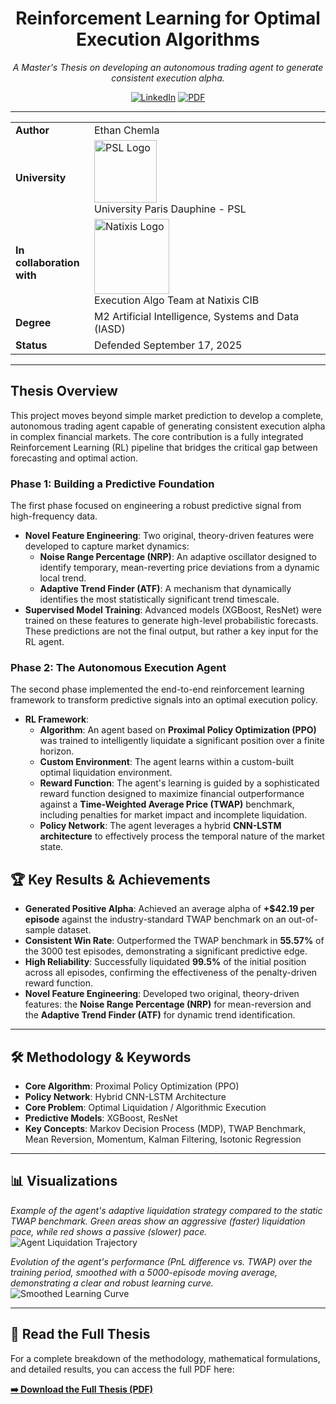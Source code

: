 <h1 align="center">Reinforcement Learning for Optimal Execution Algorithms</h1>

<p align="center">
  <em>A Master's Thesis on developing an autonomous trading agent to generate consistent execution alpha.</em>
</p>

<p align="center">
  <a href="https://www.linkedin.com/in/ethanchemla/"><img src="https://img.shields.io/badge/LinkedIn-0A66C2?style=for-the-badge&logo=linkedin&logoColor=white" alt="LinkedIn"/></a>
  <a href="Masters_Thesis.pdf"><img src="https://img.shields.io/badge/Read_Full_Thesis_(PDF)-FF0000?style=for-the-badge&logo=adobeacrobatreader&logoColor=white" alt="PDF"/></a>
</p>

---

<table>
  <tr>
    <td width="25%"><strong>Author</strong></td>
    <td>Ethan Chemla</td>
  </tr>
  <tr>
    <td><strong>University</strong></td>
    <td><img src="https://upload.wikimedia.org/wikipedia/commons/4/44/LOGO-PSL-nov-2017.jpg" alt="PSL Logo" width="100"> <br> University Paris Dauphine - PSL</td>
  </tr>
  <tr>
    <td><strong>In collaboration with</strong></td>
    <td><img src="https://upload.wikimedia.org/wikipedia/commons/0/0e/Logo_natixis.gif" alt="Natixis Logo" width="120"> <br> Execution Algo Team at Natixis CIB</td>
  </tr>
  <tr>
    <td><strong>Degree</strong></td>
    <td>M2 Artificial Intelligence, Systems and Data (IASD)</td>
  </tr>
  <tr>
    <td><strong>Status</strong></td>
    <td>Defended September 17, 2025</td>
  </tr>
</table>

---

## Thesis Overview

This project moves beyond simple market prediction to develop a complete, autonomous trading agent capable of generating consistent execution alpha in complex financial markets. The core contribution is a fully integrated Reinforcement Learning (RL) pipeline that bridges the critical gap between forecasting and optimal action.

### Phase 1: Building a Predictive Foundation

The first phase focused on engineering a robust predictive signal from high-frequency data.

* **Novel Feature Engineering**: Two original, theory-driven features were developed to capture market dynamics:
    * **Noise Range Percentage (NRP)**: An adaptive oscillator designed to identify temporary, mean-reverting price deviations from a dynamic local trend.
    * **Adaptive Trend Finder (ATF)**: A mechanism that dynamically identifies the most statistically significant trend timescale.
* **Supervised Model Training**: Advanced models (XGBoost, ResNet) were trained on these features to generate high-level probabilistic forecasts. These predictions are not the final output, but rather a key input for the RL agent.

### Phase 2: The Autonomous Execution Agent

The second phase implemented the end-to-end reinforcement learning framework to transform predictive signals into an optimal execution policy.

* **RL Framework**:
    * **Algorithm**: An agent based on **Proximal Policy Optimization (PPO)** was trained to intelligently liquidate a significant position over a finite horizon.
    * **Custom Environment**: The agent learns within a custom-built optimal liquidation environment.
    * **Reward Function**: The agent's learning is guided by a sophisticated reward function designed to maximize financial outperformance against a **Time-Weighted Average Price (TWAP)** benchmark, including penalties for market impact and incomplete liquidation.
    * **Policy Network**: The agent leverages a hybrid **CNN-LSTM architecture** to effectively process the temporal nature of the market state.

## 🏆 Key Results & Achievements

- **Generated Positive Alpha**: Achieved an average alpha of **+$42.19 per episode** against the industry-standard TWAP benchmark on an out-of-sample dataset.
- **Consistent Win Rate**: Outperformed the TWAP benchmark in **55.57%** of the 3000 test episodes, demonstrating a significant predictive edge.
- **High Reliability**: Successfully liquidated **99.5%** of the initial position across all episodes, confirming the effectiveness of the penalty-driven reward function.
- **Novel Feature Engineering**: Developed two original, theory-driven features: the **Noise Range Percentage (NRP)** for mean-reversion and the **Adaptive Trend Finder (ATF)** for dynamic trend identification.

---

## 🛠️ Methodology & Keywords

- **Core Algorithm**: Proximal Policy Optimization (PPO)
- **Policy Network**: Hybrid CNN-LSTM Architecture
- **Core Problem**: Optimal Liquidation / Algorithmic Execution
- **Predictive Models**: XGBoost, ResNet
- **Key Concepts**: Markov Decision Process (MDP), TWAP Benchmark, Mean Reversion, Momentum, Kalman Filtering, Isotonic Regression

---

## 📊 Visualizations

*Example of the agent's adaptive liquidation strategy compared to the static TWAP benchmark. Green areas show an aggressive (faster) liquidation pace, while red shows a passive (slower) pace.*
![Agent Liquidation Trajectory](example_liquidation.png)

*Evolution of the agent's performance (PnL difference vs. TWAP) over the training period, smoothed with a 5000-episode moving average, demonstrating a clear and robust learning curve.*
![Smoothed Learning Curve](example_learning_curve.png)

---

## 📜 Read the Full Thesis

For a complete breakdown of the methodology, mathematical formulations, and detailed results, you can access the full PDF here:

**[➡️ Download the Full Thesis (PDF)](Masters_Thesis.pdf)**
